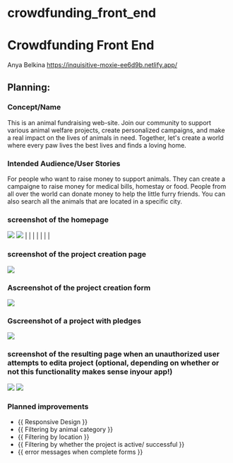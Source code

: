 # crowdfunding_front_end

# Crowdfunding Front End
Anya Belkina
https://inquisitive-moxie-ee6d9b.netlify.app/

## Planning:
### Concept/Name
This is an animal fundraising web-site. Join our community to support various animal welfare projects, create personalized campaigns, and make a real impact on the lives of animals in need. Together, let's create a world where every paw lives the best lives and finds a loving home.
### Intended Audience/User Stories
For people who want to raise money to support animals. They can create a campaigne to raise money for medical bills, homestay or food. People from all over the world can donate money to help the little furry friends. You can also search all the animals that are located in a specific city.

  
### screenshot of the homepage
![]( crowdfunding/images/API_Spec.png)
![]( crowdfunding/images/API_Spec.png)
| | | | | | |
### screenshot of the project creation page
![]( crowdfunding/images/Database_schema.png )

### Ascreenshot of the project creation form
![]( crowdfunding/images/API_Tokens/token_admin.png )


### Gscreenshot of a project with pledges
![]( crowdfunding/images/Pledge_Get_Authorized.png )


### screenshot of the resulting page when an unauthorized user attempts to edita project (optional, depending on whether or not this functionality makes sense inyour app!)
![]( crowdfunding/images/Project_Post_Authorized.png )
![]( crowdfunding/images/Pledge_Post_Unauthorized.png )



### Planned improvements
- {{ Responsive Design }}
- {{ Filtering by animal category }}
- {{ Filtering by location }}
- {{ Filtering by whether the project is active/ successful }}
- {{ error messages when complete forms }}